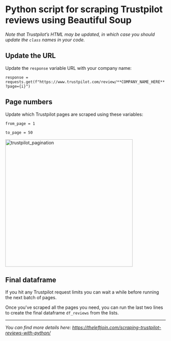 # Python script for scraping Trustpilot reviews using Beautiful Soup

*Note that Trustpilot’s HTML may be updated, in which case you should update the `class` names in your code.*

## Update the URL

Update the `response` variable URL with your company name:

`response = requests.get(f"https://www.trustpilot.com/review/**COMPANY_NAME_HERE**?page={i}")`

## Page numbers
Update which Trustpilot pages are scraped using these variables:

`from_page = 1`

`to_page = 50`

<img width="400" alt="trustpilot_pagination" src="https://user-images.githubusercontent.com/44180246/158368492-27ca005f-92ba-4023-aedb-3f068534d7d2.png">

## Final dataframe
If you hit any Trustpilot request limits you can wait a while before running the next batch of pages.

Once you've scraped all the pages you need, you can run the last two lines to create the final dataframe `df_reviews` from the lists.

---

*You can find more details here: https://theleftjoin.com/scraping-trustpilot-reviews-with-python/*
